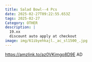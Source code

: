 ```yaml
---
title: Salad Bowl--4 Pcs
date: 2025-02-27T09:22:55.653Z
tags: 2025-02-27
Category: OTHER
description: |
  19.xx
  discount auto apply at checkout 
image: img/61ibyehkajl._ac_sl1500_.jpg
---
```

https://amzlink.to/az0VKimgo8D9E
AD